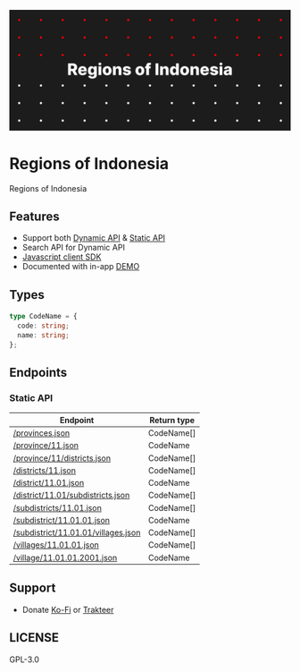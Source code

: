 ![](./public/Cover.png)

# Regions of Indonesia

Regions of Indonesia

## Features

- Support both [Dynamic API](https://github.com/regions-of-indonesia/api) & [Static API](https://github.com/regions-of-indonesia/static-api)
- Search API for Dynamic API
- [Javascript client SDK](https://github.com/regions-of-indonesia/client)
- Documented with in-app [DEMO](https://regions-of-indonesia.netlify.app)

## Types

```typescript
type CodeName = {
  code: string;
  name: string;
};
```

## Endpoints

### Static API

| Endpoint                                                                                                                    | Return type |
| --------------------------------------------------------------------------------------------------------------------------- | ----------- |
| [/provinces.json](https://regions-of-indonesia.github.io/static-api/provinces.json)                                         | CodeName[]  |
| [/province/11.json](https://regions-of-indonesia.github.io/static-api/province/11.json)                                     | CodeName    |
| [/province/11/districts.json](https://regions-of-indonesia.github.io/static-api/province/11/districts.json)                 | CodeName[]  |
| [/districts/11.json](https://regions-of-indonesia.github.io/static-api/districts/11.json)                                   | CodeName[]  |
| [/district/11.01.json](https://regions-of-indonesia.github.io/static-api/district/11.01.json)                               | CodeName    |
| [/district/11.01/subdistricts.json](https://regions-of-indonesia.github.io/static-api/district/11.01/subdistricts.json)     | CodeName[]  |
| [/subdistricts/11.01.json](https://regions-of-indonesia.github.io/static-api/subdistricts/11.01.json)                       | CodeName[]  |
| [/subdistrict/11.01.01.json](https://regions-of-indonesia.github.io/static-api/subdistrict/11.01.01.json)                   | CodeName    |
| [/subdistrict/11.01.01/villages.json](https://regions-of-indonesia.github.io/static-api/subdistrict/11.01.01/villages.json) | CodeName[]  |
| [/villages/11.01.01.json](https://regions-of-indonesia.github.io/static-api/villages/11.01.01.json)                         | CodeName[]  |
| [/village/11.01.01.2001.json](https://regions-of-indonesia.github.io/static-api/village/11.01.01.2001.json)                 | CodeName    |

## Support

- Donate [Ko-Fi](https://ko-fi.com/flamrdevs) or [Trakteer](https://trakteer.id/flamrdevs)

## LICENSE

GPL-3.0
